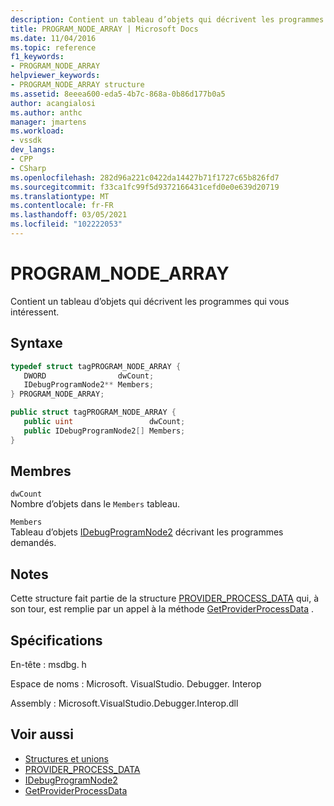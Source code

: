 ```yaml
---
description: Contient un tableau d’objets qui décrivent les programmes qui vous intéressent.
title: PROGRAM_NODE_ARRAY | Microsoft Docs
ms.date: 11/04/2016
ms.topic: reference
f1_keywords:
- PROGRAM_NODE_ARRAY
helpviewer_keywords:
- PROGRAM_NODE_ARRAY structure
ms.assetid: 8eeea600-eda5-4b7c-868a-0b86d177b0a5
author: acangialosi
ms.author: anthc
manager: jmartens
ms.workload:
- vssdk
dev_langs:
- CPP
- CSharp
ms.openlocfilehash: 282d96a221c0422da14427b71f1727c65b826fd7
ms.sourcegitcommit: f33ca1fc99f5d9372166431cefd0e0e639d20719
ms.translationtype: MT
ms.contentlocale: fr-FR
ms.lasthandoff: 03/05/2021
ms.locfileid: "102222053"
---
```

# <a name="program_node_array"></a>PROGRAM_NODE_ARRAY
Contient un tableau d’objets qui décrivent les programmes qui vous intéressent.

## <a name="syntax"></a>Syntaxe

```cpp
typedef struct tagPROGRAM_NODE_ARRAY {
   DWORD                dwCount;
   IDebugProgramNode2** Members;
} PROGRAM_NODE_ARRAY;
```

```csharp
public struct tagPROGRAM_NODE_ARRAY {
   public uint                 dwCount;
   public IDebugProgramNode2[] Members;
}
```

## <a name="members"></a>Membres
 `dwCount`\
 Nombre d’objets dans le `Members` tableau.

 `Members`\
 Tableau d’objets [IDebugProgramNode2](../../../extensibility/debugger/reference/idebugprogramnode2.md) décrivant les programmes demandés.

## <a name="remarks"></a>Notes
 Cette structure fait partie de la structure [PROVIDER_PROCESS_DATA](../../../extensibility/debugger/reference/provider-process-data.md) qui, à son tour, est remplie par un appel à la méthode [GetProviderProcessData](../../../extensibility/debugger/reference/idebugprogramprovider2-getproviderprocessdata.md) .

## <a name="requirements"></a>Spécifications
 En-tête : msdbg. h

 Espace de noms : Microsoft. VisualStudio. Debugger. Interop

 Assembly : Microsoft.VisualStudio.Debugger.Interop.dll

## <a name="see-also"></a>Voir aussi
- [Structures et unions](../../../extensibility/debugger/reference/structures-and-unions.md)
- [PROVIDER_PROCESS_DATA](../../../extensibility/debugger/reference/provider-process-data.md)
- [IDebugProgramNode2](../../../extensibility/debugger/reference/idebugprogramnode2.md)
- [GetProviderProcessData](../../../extensibility/debugger/reference/idebugprogramprovider2-getproviderprocessdata.md)
